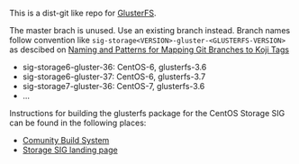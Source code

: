 This is a dist-git like repo for [GlusterFS](https://github.com/gluster/glusterfs).

The master brach is unused. Use an existing branch instead.
Branch names follow convention like `sig-storage<VERSION>-gluster-<GLUSTERFS-VERSION>` as descibed on [Naming and Patterns for Mapping Git Branches to Koji Tags](https://wiki.centos.org/BrianStinson/GitBranchesandKojiTags)

* sig-storage6-gluster-36: CentOS-6, glusterfs-3.6
* sig-storage6-gluster-37: CentOS-6, glusterfs-3.7
* sig-storage7-gluster-36: CentOS-7, glusterfs-3.6
* ...

Instructions for building the glusterfs package for the CentOS Storage SIG can be found in the following places:

* [Comunity Build System](https://wiki.centos.org/HowTos/CommunityBuildSystem)
* [Storage SIG landing page](https://wiki.centos.org/SpecialInterestGroup/Storage/Gluster)

